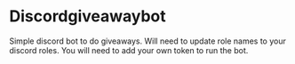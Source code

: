# Discordgiveawaybot

Simple discord bot to do giveaways. Will need to update role names to your discord roles.
You will need to add your own token to run the bot.
